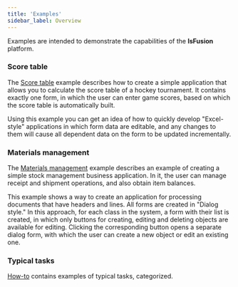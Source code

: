 ```yaml
---
title: 'Examples'
sidebar_label: Overview
---
```


Examples are intended to demonstrate the capabilities of the **lsFusion** platform.

### Score table

The [Score table](Score_table.md) example describes how to create a simple application that allows you to calculate the score table of a hockey tournament. It contains exactly one form, in which the user can enter game scores, based on which the score table is automatically built.

Using this example you can get an idea of how to quickly develop "Excel-style" applications in which form data are editable, and any changes to them will cause all dependent data on the form to be updated incrementally.

### Materials management

The [Materials management](Materials_management.md) example describes an example of creating a simple stock management business application. In it, the user can manage receipt and shipment operations, and also obtain item balances.

This example shows a way to create an application for processing documents that have headers and lines. All forms are created in "Dialog style." In this approach, for each class in the system, a form with their list is created, in which only buttons for creating, editing and deleting objects are available for editing. Clicking the corresponding button opens a separate dialog form, with which the user can create a new object or edit an existing one.

### Typical tasks

[How-to](How-to.md) contains examples of typical tasks, categorized.
